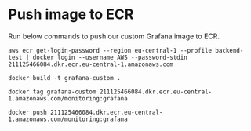 # Push image to ECR
Run below commands to push our custom Grafana image to ECR.
```
aws ecr get-login-password --region eu-central-1 --profile backend-test | docker login --username AWS --password-stdin 211125466084.dkr.ecr.eu-central-1.amazonaws.com
```

```
docker build -t grafana-custom .
```

```
docker tag grafana-custom 211125466084.dkr.ecr.eu-central-1.amazonaws.com/monitoring:grafana
```

```
docker push 211125466084.dkr.ecr.eu-central-1.amazonaws.com/monitoring:grafana
```